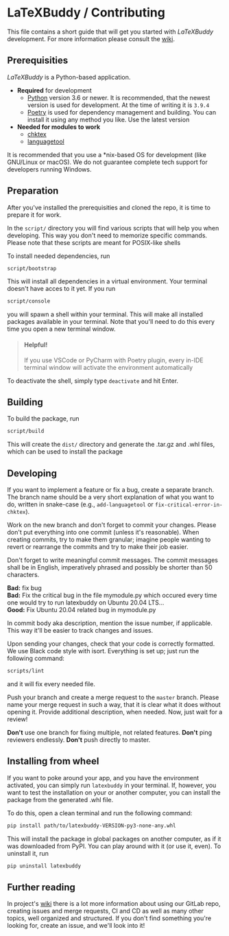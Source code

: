 LaTeXBuddy / Contributing
=========================

This file contains a short guide that will get you started with _LaTeXBuddy_
development. For more information please consult the [wiki].


Prerequisities
--------------

_LaTeXBuddy_ is a Python-based application.

* **Required** for development
  * [Python] version 3.6 or newer. It is recommended, that the newest version is
    used for development. At the time of writing it is `3.9.4`
  * [Poetry] is used for dependency management and building. You can install it
    using any method you like. Use the latest version
* **Needed for modules to work**
  * [chktex]
  * [languagetool]

It is recommended that you use a *nix-based OS for development (like GNU/Linux
or macOS). We do not guarantee complete tech support for developers running
Windows.


Preparation
-----------

After you've installed the prerequisities and cloned the repo, it is time to
prepare it for work.

In the `script/` directory you will find various scripts that will help you
when developing. This way you don't need to memorize specific commands. Please
note that these scripts are meant for POSIX-like shells

To install needed dependencies, run

```sh
script/bootstrap
```

This will install all dependencies in a virtual environment. Your terminal
doesn't have acces to it yet. If you run 

```sh
script/console
```

you will spawn a shell within your terminal. This will make all installed
packages available in your terminal. Note that you'll need to do this every time
you open a new terminal window.

> #### Helpful!
> If you use VSCode or PyCharm with Poetry plugin, every in-IDE terminal window
> will activate the environment automatically

To deactivate the shell, simply type `deactivate` and hit Enter.


Building
--------

To build the package, run

```sh
script/build
```

This will create the `dist/` directory and generate the .tar.gz and .whl files,
which can be used to install the package


Developing
----------

If you want to implement a feature or fix a bug, create a separate branch. The
branch name should be a very short explanation of what you want to do, written
in snake-case (e.g., `add-languagetool` or `fix-critical-error-in-chktex`).

Work on the new branch and don't forget to commit your changes. Please don't put
everything into one commit (unless it's reasonable). When creating commits, try
to make them granular; imagine people wanting to revert or rearrange the commits
and try to make their job easier.

Don't forget to write meaningful commit messages. The commit messages shall be
in English, imperatively phrased and possibly be shorter than 50 characters.

**Bad:** fix bug  
**Bad:** Fix the critical bug in the file mymodule.py which occured every time
one would try to run latexbuddy on Ubuntu 20.04 LTS...  
**Good:** Fix Ubuntu 20.04 related bug in mymodule.py

In commit body aka description, mention the issue number, if applicable. This
way it'll be easier to track changes and issues.

Upon sending your changes, check that your code is correctly formatted. We use
Black code style with isort. Everything is set up; just run the following
command:

```sh
scripts/lint
```

and it will fix every needed file.

Push your branch and create a merge request to the `master` branch. Please name
your merge request in such a way, that it is clear what it does without opening
it. Provide additional description, when needed. Now, just wait for a review!

**Don't** use one branch for fixing multiple, not related features. **Don't**
ping reviewers endlessly. **Don't** push directly to master.

Installing from wheel
---------------------

If you want to poke around your app, and you have the environment activated, you
can simply run `latexbuddy` in your terminal. If, however, you want to test the
installation on your or another computer, you can install the package from the
generated .whl file.

To do this, open a clean terminal and run the following command:

```sh
pip install path/to/latexbuddy-VERSION-py3-none-any.whl
```

This will install the package in global packages on another computer, as if it
was downloaded from PyPI. You can play around with it (or use it, even). To
uninstall it, run

```sh
pip uninstall latexbuddy
```

Further reading
---------------

In project's [wiki] there is a lot more information about using our GitLab repo,
creating issues and merge requests, CI and CD as well as many other topics, well
organized and structured. If you don't find something you're looking for, create
an issue, and we'll look into it!

    
[chktex]: https://www.nongnu.org/chktex/
[languagetool]: https://github.com/languagetool-org/languagetool
[Poetry]: https://python-poetry.org/
[Python]: https://www.python.org/
[wiki]: https://git.rz.tu-bs.de/sw-technik-fahrzeuginformatik/sep/sep-2021/ibr_alg_0/latexbuddy/-/wikis/Development%20Guide
